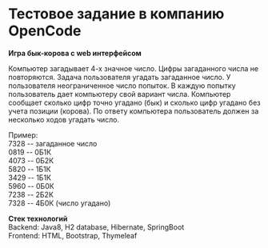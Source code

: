 # Тестовое задание в компанию OpenCode
**Игра бык-корова с web интерфейсом**

Компьютер загадывает 4-х значное число. Цифры загаданного числа не
повторяются. Задача пользователя угадать загаданное число. У
пользователя неограниченное число попыток. В каждую попытку
пользователь дает компьютеру свой вариант числа. Компьютер сообщает
сколько цифр точно угадано (бык) и сколько цифр угадано без учета
позиции (корова). По ответу компьютера пользователь должен за
несколько ходов угадать число.

Пример:  
7328 -- загаданное число  
0819 -- 0Б1К  
4073 -- 0Б2К  
5820 -- 1Б1К  
3429 -- 1Б1К  
5960 -- 0Б0К  
7238 -- 2Б2К  
7328 -- 4Б0К (число угадано) 


**Стек технологий** <br>
Backend: Java8, H2 database, Hibernate, SpringBoot <br>
Frontend: HTML, Bootstrap, Thymeleaf 

